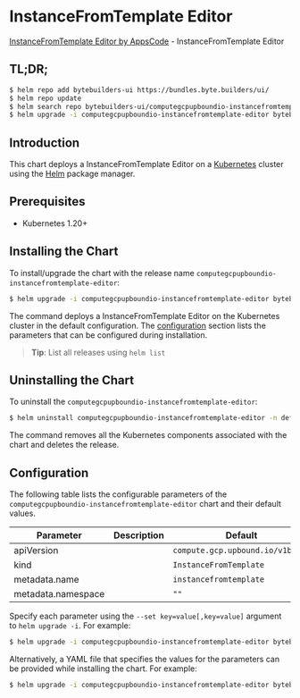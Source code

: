 # InstanceFromTemplate Editor

[InstanceFromTemplate Editor by AppsCode](https://byte.builders) - InstanceFromTemplate Editor

## TL;DR;

```bash
$ helm repo add bytebuilders-ui https://bundles.byte.builders/ui/
$ helm repo update
$ helm search repo bytebuilders-ui/computegcpupboundio-instancefromtemplate-editor --version=v0.4.18
$ helm upgrade -i computegcpupboundio-instancefromtemplate-editor bytebuilders-ui/computegcpupboundio-instancefromtemplate-editor -n default --create-namespace --version=v0.4.18
```

## Introduction

This chart deploys a InstanceFromTemplate Editor on a [Kubernetes](http://kubernetes.io) cluster using the [Helm](https://helm.sh) package manager.

## Prerequisites

- Kubernetes 1.20+

## Installing the Chart

To install/upgrade the chart with the release name `computegcpupboundio-instancefromtemplate-editor`:

```bash
$ helm upgrade -i computegcpupboundio-instancefromtemplate-editor bytebuilders-ui/computegcpupboundio-instancefromtemplate-editor -n default --create-namespace --version=v0.4.18
```

The command deploys a InstanceFromTemplate Editor on the Kubernetes cluster in the default configuration. The [configuration](#configuration) section lists the parameters that can be configured during installation.

> **Tip**: List all releases using `helm list`

## Uninstalling the Chart

To uninstall the `computegcpupboundio-instancefromtemplate-editor`:

```bash
$ helm uninstall computegcpupboundio-instancefromtemplate-editor -n default
```

The command removes all the Kubernetes components associated with the chart and deletes the release.

## Configuration

The following table lists the configurable parameters of the `computegcpupboundio-instancefromtemplate-editor` chart and their default values.

|     Parameter      | Description |                   Default                   |
|--------------------|-------------|---------------------------------------------|
| apiVersion         |             | <code>compute.gcp.upbound.io/v1beta1</code> |
| kind               |             | <code>InstanceFromTemplate</code>           |
| metadata.name      |             | <code>instancefromtemplate</code>           |
| metadata.namespace |             | <code>""</code>                             |


Specify each parameter using the `--set key=value[,key=value]` argument to `helm upgrade -i`. For example:

```bash
$ helm upgrade -i computegcpupboundio-instancefromtemplate-editor bytebuilders-ui/computegcpupboundio-instancefromtemplate-editor -n default --create-namespace --version=v0.4.18 --set apiVersion=compute.gcp.upbound.io/v1beta1
```

Alternatively, a YAML file that specifies the values for the parameters can be provided while
installing the chart. For example:

```bash
$ helm upgrade -i computegcpupboundio-instancefromtemplate-editor bytebuilders-ui/computegcpupboundio-instancefromtemplate-editor -n default --create-namespace --version=v0.4.18 --values values.yaml
```
